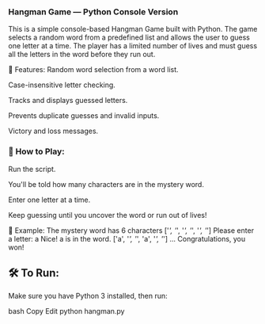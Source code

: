 ### Hangman Game — Python Console Version
This is a simple console-based Hangman Game built with Python. The game selects a random word from a predefined list and allows the user to guess one letter at a time. The player has a limited number of lives and must guess all the letters in the word before they run out.

📂 Features:
Random word selection from a word list.

Case-insensitive letter checking.

Tracks and displays guessed letters.

Prevents duplicate guesses and invalid inputs.

Victory and loss messages.

### 🚀 How to Play:
Run the script.

You'll be told how many characters are in the mystery word.

Enter one letter at a time.

Keep guessing until you uncover the word or run out of lives!

🧠 Example:
The mystery word has 6 characters
['_', '_', '_', '_', '_', '_']
Please enter a letter: a
Nice! a is in the word.
['a', '_', '_', 'a', '_', '_']
...
Congratulations, you won!

## 🛠️ To Run:
Make sure you have Python 3 installed, then run:

bash
Copy
Edit
python hangman.py
